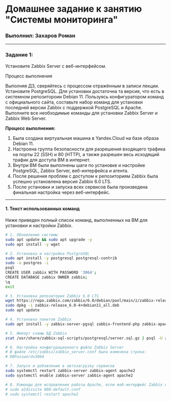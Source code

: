 # Домашнее задание к занятию "Системы мониторинга"
### Выполнил: Захаров Роман

---

### Задание 1:

Установите Zabbix Server с веб-интерфейсом.

Процесс выполнения

Выполняя ДЗ, сверяйтесь с процессом отражённым в записи лекции.
Установите PostgreSQL. Для установки достаточна та версия, что есть в системном репозитороии Debian 11.
Пользуясь конфигуратором команд с официального сайта, составьте набор команд для установки последней версии Zabbix с поддержкой PostgreSQL и Apache.
Выполните все необходимые команды для установки Zabbix Server и Zabbix Web Server.

**Процесс выполнения:**
1.  Была создана виртуальная машина в Yandex.Cloud на базе образа Debian 11.
2.  Настроена группа безопасности для разрешения входящего трафика на порты 22 (SSH) и 80 (HTTP), а также разрешен весь исходящий трафик для доступа ВМ в интернет.
3.  Внутри ВМ были выполнены шаги по установке и настройке PostgreSQL, Zabbix Server, веб-интерфейса и агента.
4.  После решения проблем с доступом к репозиториям Zabbix была успешно установлена версия Zabbix 6.0 LTS.
5.  После установки и запуска всех сервисов была произведена финальная настройка через веб-интерфейс.

---


#### 1. Текст использованных команд

Ниже приведен полный список команд, выполненных на ВМ для установки и настройки Zabbix.

```bash
# 1. Обновление системы
sudo apt update && sudo apt upgrade -y
sudo apt install -y wget

# 2. Установка и настройка PostgreSQL
sudo apt install -y postgresql postgresql-contrib
sudo -u postgres -i
psql
CREATE USER zabbix WITH PASSWORD '3064'; 
CREATE DATABASE zabbix OWNER zabbix;
\q
exit

# 3. Установка репозитория Zabbix 6.0 LTS
wget https://repo.zabbix.com/zabbix/6.0/debian/pool/main/z/zabbix-release/zabbix-release_6.0-4%2Bdebian11_all.deb
sudo dpkg -i zabbix-release_6.0-4+debian11_all.deb
sudo apt update

# 4. Установка пакетов Zabbix
sudo apt install -y zabbix-server-pgsql zabbix-frontend-php zabbix-apache-conf zabbix-sql-scripts zabbix-agent

# 5. Импорт схемы БД Zabbix
zcat /usr/share/zabbix-sql-scripts/postgresql/server.sql.gz | psql -U zabbix -d zabbix -h localhost

# 6. Настройка конфигурационного файла Zabbix Server
# В файле /etc/zabbix/zabbix_server.conf была изменена строка:
# DBPassword=3064

# 7. Запуск и добавление в автозагрузку сервисов
sudo systemctl restart zabbix-server zabbix-agent apache2
sudo systemctl enable zabbix-server zabbix-agent apache2

# 8. Команды для исправления работы Apache, если веб-интерфейс Zabbix не открывается сразу
# sudo a2dissite 000-default.conf
# sudo systemctl restart apache2

